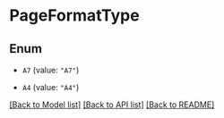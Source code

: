 # PageFormatType

## Enum


* `A7` (value: `"A7"`)

* `A4` (value: `"A4"`)


[[Back to Model list]](../README.md#documentation-for-models) [[Back to API list]](../README.md#documentation-for-api-endpoints) [[Back to README]](../README.md)



